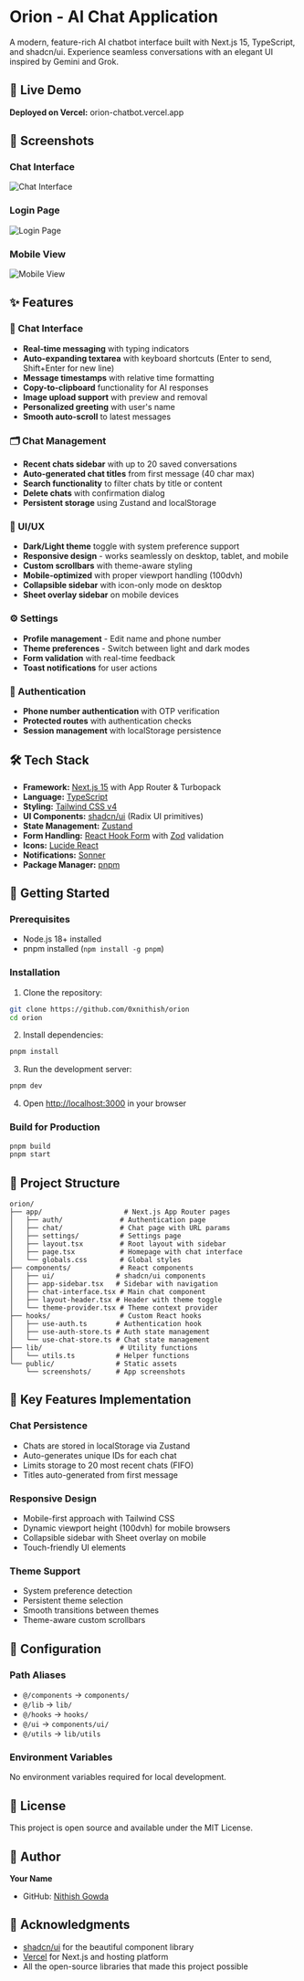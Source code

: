 # Orion - AI Chat Application

A modern, feature-rich AI chatbot interface built with Next.js 15, TypeScript, and shadcn/ui. Experience seamless conversations with an elegant UI inspired by Gemini and Grok.

## 🚀 Live Demo

**Deployed on Vercel:** orion-chatbot.vercel.app

## 📸 Screenshots

### Chat Interface
![Chat Interface](./public/screenshots/dashboard.png)

### Login Page
![Login Page](./public/screenshots/login.png)

### Mobile View
![Mobile View](./public/screenshots/mobile.png)

## ✨ Features

### 💬 Chat Interface
- **Real-time messaging** with typing indicators
- **Auto-expanding textarea** with keyboard shortcuts (Enter to send, Shift+Enter for new line)
- **Message timestamps** with relative time formatting
- **Copy-to-clipboard** functionality for AI responses
- **Image upload support** with preview and removal
- **Personalized greeting** with user's name
- **Smooth auto-scroll** to latest messages

### 🗂️ Chat Management
- **Recent chats sidebar** with up to 20 saved conversations
- **Auto-generated chat titles** from first message (40 char max)
- **Search functionality** to filter chats by title or content
- **Delete chats** with confirmation dialog
- **Persistent storage** using Zustand and localStorage

### 🎨 UI/UX
- **Dark/Light theme** toggle with system preference support
- **Responsive design** - works seamlessly on desktop, tablet, and mobile
- **Custom scrollbars** with theme-aware styling
- **Mobile-optimized** with proper viewport handling (100dvh)
- **Collapsible sidebar** with icon-only mode on desktop
- **Sheet overlay sidebar** on mobile devices

### ⚙️ Settings
- **Profile management** - Edit name and phone number
- **Theme preferences** - Switch between light and dark modes
- **Form validation** with real-time feedback
- **Toast notifications** for user actions

### 🔐 Authentication
- **Phone number authentication** with OTP verification
- **Protected routes** with authentication checks
- **Session management** with localStorage persistence

## 🛠️ Tech Stack

- **Framework:** [Next.js 15](https://nextjs.org/) with App Router & Turbopack
- **Language:** [TypeScript](https://www.typescriptlang.org/)
- **Styling:** [Tailwind CSS v4](https://tailwindcss.com/)
- **UI Components:** [shadcn/ui](https://ui.shadcn.com/) (Radix UI primitives)
- **State Management:** [Zustand](https://zustand-demo.pmnd.rs/)
- **Form Handling:** [React Hook Form](https://react-hook-form.com/) with [Zod](https://zod.dev/) validation
- **Icons:** [Lucide React](https://lucide.dev/)
- **Notifications:** [Sonner](https://sonner.emilkowal.ski/)
- **Package Manager:** [pnpm](https://pnpm.io/)

## 🚀 Getting Started

### Prerequisites

- Node.js 18+ installed
- pnpm installed (`npm install -g pnpm`)

### Installation

1. Clone the repository:
```bash
git clone https://github.com/0xnithish/orion
cd orion
```

2. Install dependencies:
```bash
pnpm install
```

3. Run the development server:
```bash
pnpm dev
```

4. Open [http://localhost:3000](http://localhost:3000) in your browser

### Build for Production

```bash
pnpm build
pnpm start
```

## 📁 Project Structure

```
orion/
├── app/                    # Next.js App Router pages
│   ├── auth/              # Authentication page
│   ├── chat/              # Chat page with URL params
│   ├── settings/          # Settings page
│   ├── layout.tsx         # Root layout with sidebar
│   ├── page.tsx           # Homepage with chat interface
│   └── globals.css        # Global styles
├── components/            # React components
│   ├── ui/               # shadcn/ui components
│   ├── app-sidebar.tsx   # Sidebar with navigation
│   ├── chat-interface.tsx # Main chat component
│   ├── layout-header.tsx # Header with theme toggle
│   └── theme-provider.tsx # Theme context provider
├── hooks/                 # Custom React hooks
│   ├── use-auth.ts       # Authentication hook
│   ├── use-auth-store.ts # Auth state management
│   └── use-chat-store.ts # Chat state management
├── lib/                   # Utility functions
│   └── utils.ts          # Helper functions
└── public/               # Static assets
    └── screenshots/      # App screenshots
```

## 🎨 Key Features Implementation

### Chat Persistence
- Chats are stored in localStorage via Zustand
- Auto-generates unique IDs for each chat
- Limits storage to 20 most recent chats (FIFO)
- Titles auto-generated from first message

### Responsive Design
- Mobile-first approach with Tailwind CSS
- Dynamic viewport height (100dvh) for mobile browsers
- Collapsible sidebar with Sheet overlay on mobile
- Touch-friendly UI elements

### Theme Support
- System preference detection
- Persistent theme selection
- Smooth transitions between themes
- Theme-aware custom scrollbars

## 🔧 Configuration

### Path Aliases
- `@/components` → `components/`
- `@/lib` → `lib/`
- `@/hooks` → `hooks/`
- `@/ui` → `components/ui/`
- `@/utils` → `lib/utils`

### Environment Variables
No environment variables required for local development.

## 📝 License

This project is open source and available under the MIT License.

## 👤 Author

**Your Name**
- GitHub: [Nithish Gowda](https://github.com/0xnithish)

## 🙏 Acknowledgments

- [shadcn/ui](https://ui.shadcn.com/) for the beautiful component library
- [Vercel](https://vercel.com/) for Next.js and hosting platform
- All the open-source libraries that made this project possible

